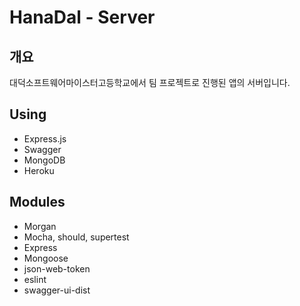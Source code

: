 # HanaDal - Server

## 개요
대덕소프트웨어마이스터고등학교에서 팀 프로젝트로 진행된 앱의 서버입니다.

## Using
- Express.js
- Swagger
- MongoDB
- Heroku

## Modules
- Morgan
- Mocha, should, supertest
- Express
- Mongoose
- json-web-token
- eslint
- swagger-ui-dist
